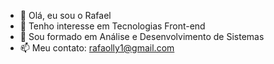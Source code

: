 - 👋 Olá, eu sou o Rafael
- 👀 Tenho interesse em Tecnologias Front-end
- 🌱 Sou formado em Análise e Desenvolvimento de Sistemas
- 📫 Meu contato: rafaolly1@gmail.com

<!---
Rafatuba/Rafatuba is a ✨ special ✨ repository because its `README.md` (this file) appears on your GitHub profile.
You can click the Preview link to take a look at your changes.
--->

